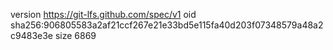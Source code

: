 version https://git-lfs.github.com/spec/v1
oid sha256:906805583a2af21ccf267e21e33bd5e115fa40d203f07348579a48a2c9483e3e
size 6869
